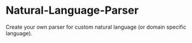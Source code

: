 # Natural-Language-Parser
Create your own parser for custom natural language (or domain specific language). 

